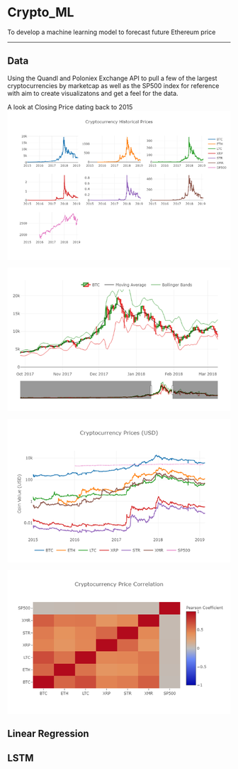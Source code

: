 # Crypto_ML
To develop a machine learning model to forecast future Ethereum price
____________________________________________________________________________________

## Data
Using the Quandl and Poloniex Exchange API to pull a few of the largest cryptocurrencies by marketcap as well as the SP500 index for reference with aim to create visualizatons and get a feel for the data.

A look at Closing Price dating back to 2015
![alt text](Crypto_Close_Subplot.png)


![alt text](Candlestick_BTC.png)

![alt text](Crypto_Log_Prices.png)

![alt text](Heatmap_Correlation.png)

## Linear Regression
## LSTM
